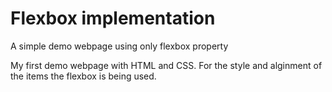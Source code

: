 # Flexbox implementation 
A simple demo webpage using only flexbox property


My first demo webpage with HTML and CSS. For the style and alginment of the items the flexbox is being used.

